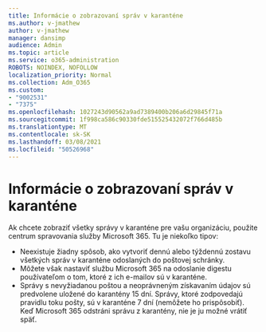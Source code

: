 ```yaml
---
title: Informácie o zobrazovaní správ v karanténe
ms.author: v-jmathew
author: v-jmathew
manager: dansimp
audience: Admin
ms.topic: article
ms.service: o365-administration
ROBOTS: NOINDEX, NOFOLLOW
localization_priority: Normal
ms.collection: Adm_O365
ms.custom:
- "9002531"
- "7375"
ms.openlocfilehash: 1027243d90562a9ad7389400b206a6d29845f71a
ms.sourcegitcommit: 1f998ca586c90330fde515525432072f766d485b
ms.translationtype: MT
ms.contentlocale: sk-SK
ms.lasthandoff: 03/08/2021
ms.locfileid: "50526968"
---
```

# <a name="info-about-viewing-quarantined-messages"></a>Informácie o zobrazovaní správ v karanténe

Ak chcete zobraziť všetky správy v karanténe pre vašu organizáciu, použite centrum spravovania služby Microsoft 365. Tu je niekoľko tipov:

- Neexistuje žiadny spôsob, ako vytvoriť dennú alebo týždennú zostavu všetkých správ v karanténe odoslaných do poštovej schránky.
- Môžete však nastaviť službu Microsoft 365 na odoslanie digestu používateľom o tom, ktoré z ich e-mailov sú v karanténe.
- Správy s nevyžiadanou poštou a neoprávneným získavaním údajov sú predvolene uložené do karantény 15 dní. Správy, ktoré zodpovedajú pravidlu toku pošty, sú v karanténe 7 dní (nemôžete ho prispôsobiť). Keď Microsoft 365 odstráni správu z karantény, nie je ju možné vrátiť späť.
